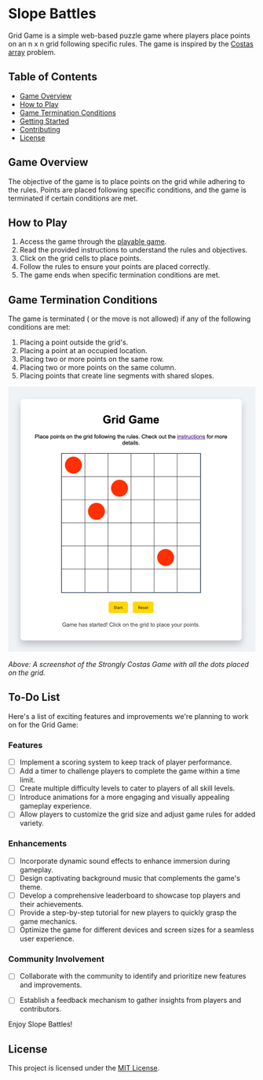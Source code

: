 # Slope Battles

Grid Game is a simple web-based puzzle game where players place points on an n x n grid following specific rules. The game is inspired by the [Costas array](https://en.wikipedia.org/wiki/Costas_array) problem.

## Table of Contents
- [Game Overview](#game-overview)
- [How to Play](#how-to-play)
- [Game Termination Conditions](#game-termination-conditions)
- [Getting Started](#getting-started)
- [Contributing](#contributing)
- [License](#license)

## Game Overview

The objective of the game is to place points on the grid while adhering to the rules. Points are placed following specific conditions, and the game is terminated if certain conditions are met.

## How to Play

1. Access the game through the [playable game](https://reben80.github.io/StronglyCostasGame/).
2. Read the provided instructions to understand the rules and objectives.
3. Click on the grid cells to place points.
4. Follow the rules to ensure your points are placed correctly.
5. The game ends when specific termination conditions are met.

## Game Termination Conditions

The game is terminated ( or the move is not allowed) if any of the following conditions are met:
1. Placing a point outside the grid's.
2. Placing a point at an occupied location.
3. Placing two or more points on the same row.
4. Placing two or more points on the same column.
5. Placing points that create line segments with shared slopes.

![Strongly Costas Game](https://github.com/Reben80/StronglyCostasGame/blob/9d771e097f4c9ff4ccac055c4b57f6e72b260dd4/stronglycostasgame1.png)

*Above: A screenshot of the Strongly Costas Game with all the dots placed on the grid.*

## To-Do List

Here's a list of exciting features and improvements we're planning to work on for the Grid Game:

### Features
- [ ] Implement a scoring system to keep track of player performance.
- [ ] Add a timer to challenge players to complete the game within a time limit.
- [ ] Create multiple difficulty levels to cater to players of all skill levels.
- [ ] Introduce animations for a more engaging and visually appealing gameplay experience.
- [ ] Allow players to customize the grid size and adjust game rules for added variety.

### Enhancements
- [ ] Incorporate dynamic sound effects to enhance immersion during gameplay.
- [ ] Design captivating background music that complements the game's theme.
- [ ] Develop a comprehensive leaderboard to showcase top players and their achievements.
- [ ] Provide a step-by-step tutorial for new players to quickly grasp the game mechanics.
- [ ] Optimize the game for different devices and screen sizes for a seamless user experience.

### Community Involvement
- [ ] Collaborate with the community to identify and prioritize new features and improvements.
- [ ] Establish a feedback mechanism to gather insights from players and contributors.



Enjoy Slope Battles!

## License

This project is licensed under the [MIT License](LICENSE).
